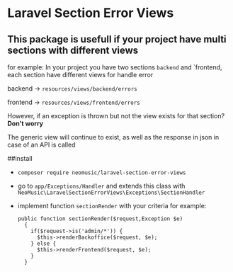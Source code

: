 # Laravel Section Error Views
## This package is usefull if your project have multi sections with different views

for example: In your project you have two sections `backend` and `frontend, each section have different views for handle error

 backend -> ```resources/views/backend/errors```
 
 frontend -> ```resources/views/frontend/errors```
 
However, if an exception is thrown but not the view exists for that section? **Don't worry**

The generic view will continue to exist, as well as the response in json in case of an API is called

##install
* `composer require neomusic/laravel-section-error-views`
* go to `app/Exceptions/Handler` and extends this class with `NeoMusic\LaravelSectionErrorViews\Exceptions\SectionHandler`
* implement function `sectionRender` with your criteria for example:

    ```
    public function sectionRender($request,Exception $e)
      {
        if($request->is('admin/*')) {
          $this->renderBackoffice($request, $e);
        } else {
          $this->renderFrontend($request, $e);
        }
      }
    ```